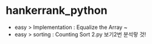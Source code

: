 # hankerrank_python

- easy > Implementation : Equalize the Array ~
- easy > sorting : Counting Sort 2.py 보기2번 분석랗 것!